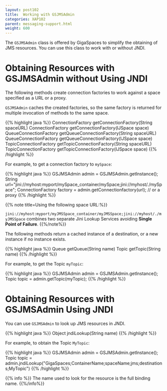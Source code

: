 ```yaml
---
layout: post102
title:  Working with GSJMSAdmin
categories: XAP102
parent: messaging-support.html
weight: 600
---
```




The `GSJMSAdmin` class is offered by GigaSpaces to simplify the obtaining of JMS resources. You can use this class to work with or without JNDI.

# Obtaining Resources with GSJMSAdmin without Using JNDI

The following methods create connection factories to work against a space specified as a URL or a proxy.

`GSJMSAdmin` caches the created factories, so the same factory is returned for multiple invocation of methods to the same space.

{{% highlight java %}}
ConnectionFactory getConnectionFactory(String spaceURL)
ConnectionFactory getConnectionFactory(IJSpace space)
QueueConnectionFactory getQueueConnectionFactory(String spaceURL)
QueueConnectionFactory getQueueConnectionFactory(IJSpace space)
TopicConnectionFactory getTopicConnectionFactory(String spaceURL)
TopicConnectionFactory getTopicConnectionFactory(IJSpace space)
{{% /highlight %}}

For example, to get a connection factory to `mySpace`:

{{% highlight java %}}
GSJMSAdmin admin = GSJMSAdmin.getInstance();
String url="jini://myhost:myport/mySpace_container/mySpace;jini://myhost/./mySpace";
ConnectionFactory factory = admin.getConnectionfactory(url); // or a proxy
{{% /highlight %}}

{{% note title=Using the following space URL:%}}

`jini://myhost:myport/myJMSSpace_container/myJMSSpace;jini://myhost/./myJMSSpace` combines two separate Jini Lookup Services avoiding **Single Point of Failure**.
{{%/note%}}

The following methods return a cached instance of a destination, or a new instance if no instance exists.

{{% highlight java %}}
Queue getQueue(String name)
Topic getTopic(String name)
{{% /highlight %}}

For example, to get the Topic `myTopic`:

{{% highlight java %}}
GSJMSAdmin admin = GSJMSAdmin.getInstance();
Topic topic = admin.getTopic(myTopic);
{{% /highlight %}}

# Obtaining Resources with GSJMSAdmin Using JNDI

You can use `GSJMSAdmin` to look up JMS resources in JNDI.

{{% highlight java %}}
Object jndiLookup(String name)
{{% /highlight %}}

For example, to obtain the Topic `MyTopic`:

{{% highlight java %}}
GSJMSAdmin admin = GSJMSAdmin.getInstance();
Topic topic = admin.jndiLookup("GigaSpaces;ContainerName;spaceName;jms;destinations;MyTopic")
{{% /highlight %}}

{{% info %}}
The name used to look for the resource is the full binding name.
{{%/info%}}